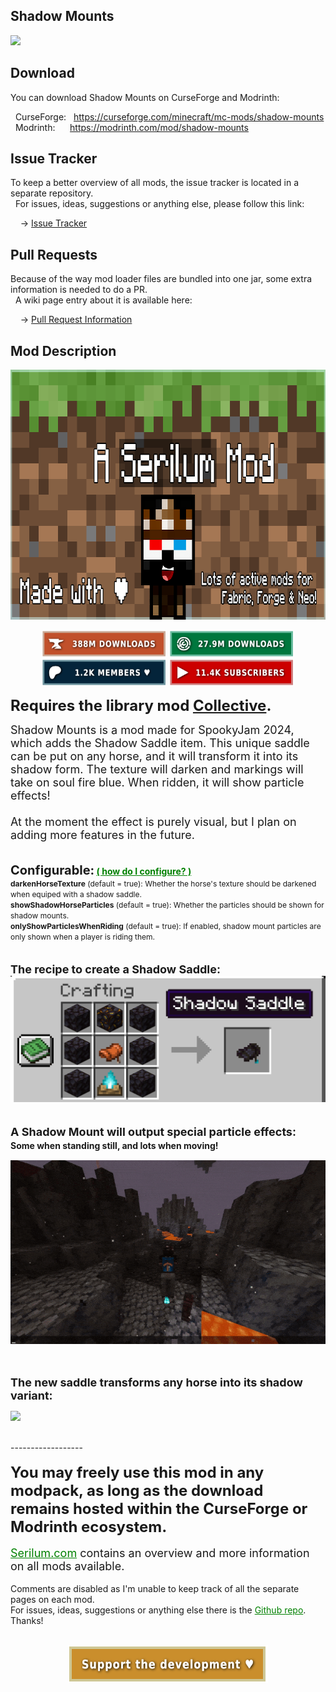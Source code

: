 <h2>Shadow Mounts</h2>
<p><a href="https://github.com/Serilum/Shadow-Mounts"><img src="https://serilum.com/assets/data/logo/shadow-mounts.png"></a></p><h2>Download</h2>
<p>You can download Shadow Mounts on CurseForge and Modrinth:</p><p>&nbsp;&nbsp;CurseForge: &nbsp;&nbsp;<a href="https://curseforge.com/minecraft/mc-mods/shadow-mounts">https://curseforge.com/minecraft/mc-mods/shadow-mounts</a><br>&nbsp;&nbsp;Modrinth: &nbsp;&nbsp;&nbsp;&nbsp;&nbsp;<a href="https://modrinth.com/mod/shadow-mounts">https://modrinth.com/mod/shadow-mounts</a></p>
<h2>Issue Tracker</h2>
<p>To keep a better overview of all mods, the issue tracker is located in a separate repository.<br>&nbsp;&nbsp;For issues, ideas, suggestions or anything else, please follow this link:</p>
<p>&nbsp;&nbsp;&nbsp;&nbsp;-> <a href="https://serilum.com/url/issue-tracker">Issue Tracker</a></p>
<h2>Pull Requests</h2>
<p>Because of the way mod loader files are bundled into one jar, some extra information is needed to do a PR.<br>&nbsp;&nbsp;A wiki page entry about it is available here:</p>
<p>&nbsp;&nbsp;&nbsp;&nbsp;-> <a href="https://serilum.com/url/pull-requests">Pull Request Information</a></p>
<h2>Mod Description</h2>
<p style="text-align:center"><a href="https://serilum.com/" rel="nofollow"><img src="https://github.com/Serilum/.cdn/raw/main/description/header/header.png" alt="" width="838" height="400"></a></p>
<p style="text-align:center"><a href="https://curseforge.com/members/serilum/projects" target="_blank" rel="nofollow"><img src="https://raw.githubusercontent.com/Serilum/.data-workflow/main/badges/svg/curseforge.svg" width="200"></a> <a href="https://modrinth.com/user/Serilum" target="_blank" rel="nofollow"><img src="https://raw.githubusercontent.com/Serilum/.data-workflow/main/badges/svg/modrinth.svg" width="200"></a> <a href="https://patreon.com/serilum" target="_blank" rel="nofollow"><img src="https://raw.githubusercontent.com/Serilum/.data-workflow/main/badges/svg/patreon.svg" width="200"></a> <a href="https://youtube.com/@serilum" target="_blank" rel="nofollow"><img src="https://raw.githubusercontent.com/Serilum/.data-workflow/main/badges/svg/youtube.svg" width="200"></a></p>
<p><strong><span style="font-size:24px">Requires the library mod&nbsp;<a style="font-size:24px" href="https://curseforge.com/minecraft/mc-mods/collective" target="_blank" rel="nofollow">Collective</a>.<br></span></strong></p>
<p><span style="font-size:18px">Shadow Mounts is a mod made for SpookyJam 2024, which adds the Shadow Saddle item. This unique saddle can be put on any horse, and it will transform it into its shadow form. The texture will darken and markings will take on soul fire blue. When ridden, it will show particle effects!<br><br>At the moment the effect is purely visual, but I plan on adding more features in the future.<br></span><br><br><strong><span style="font-size:20px">Configurable:</span> <span style="color:#008000;font-size:14px"><a style="color:#008000" href="https://github.com/Serilum/.information/wiki/how-to-configure-mods" target="_blank" rel="nofollow">(&nbsp;how do I configure?&nbsp;)</a></span><br></strong><span style="font-size:12px"><strong>darkenHorseTexture</strong>&nbsp;(default = true): Whether the horse's texture should be darkened when equiped with a shadow saddle.</span><br><span style="font-size:12px"><strong>showShadowHorseParticles</strong>&nbsp;(default = true): Whether the particles should be shown for shadow mounts.</span><br><span style="font-size:12px"><strong>onlyShowParticlesWhenRiding</strong>&nbsp;(default = true): If enabled, shadow mount particles are only shown when a player is riding them.</span><br><br><br><span style="font-size:18px"><strong>The recipe to create a Shadow Saddle:</strong></span><br><picture><img src="https://github.com/Serilum/.cdn/raw/main/projects/shadow-mounts/a.png"></picture><br><br><br><span style="font-size:18px"><strong>A Shadow Mount will output special particle effects:<br><span style="font-size:14px">Some when standing still, and lots when moving!</span></strong></span></p>
<div class="spoiler">
<p><picture><img src="https://github.com/Serilum/.cdn/raw/main/projects/shadow-mounts/b.gif"></picture></p>
</div>
<p>&nbsp;<br><br><span style="font-size:18px"><strong>The new saddle transforms any horse into its shadow variant:</strong></span></p>
<div class="spoiler">
<p><picture><img src="https://github.com/Serilum/.cdn/raw/main/projects/shadow-mounts/c.gif"></picture></p>
</div>
<p>&nbsp;<br>------------------<br><br><span style="font-size:24px"><strong>You may freely use this mod in any modpack, as long as the download remains hosted within the CurseForge or Modrinth ecosystem.</strong></span><br><br><span style="font-size:18px"><a style="font-size:18px;color:#008000" href="https://serilum.com/" target="_blank" rel="nofollow">Serilum.com</a> contains an overview and more information on all mods available.</span><br><br><span style="font-size:14px">Comments are disabled as I'm unable to keep track of all the separate pages on each mod.</span><span style="font-size:14px"><br>For issues, ideas, suggestions or anything else there is the&nbsp;<a style="font-size:14px;color:#008000" href="https://github.com/Serilum/.issue-tracker" target="_blank" rel="nofollow">Github repo</a>. Thanks!</span><span style="font-size:6px"><br><br></span></p>
<p style="text-align:center"><a href="https://serilum.com/donate" target="_blank" rel="nofollow"><img src="https://github.com/Serilum/.cdn/raw/main/description/projects/support.svg" alt="" width="320"></a></p>